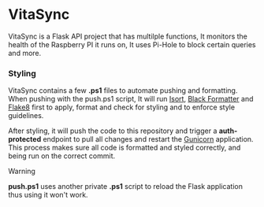 # VitaSync

VitaSync is a Flask API project that has multilple functions, It monitors the health of the Raspberry PI it runs on, It uses Pi-Hole to block certain queries and more.

### Styling
VitaSync contains a few **.ps1** files to automate pushing and formatting.
When pushing with the push.ps1 script, It will run [Isort](https://pycqa.github.io/isort/), [Black Formatter](https://github.com/psf/black) and [Flake8](https://flake8.pycqa.org/en/latest/) first to apply, format and check for styling and to enforce style guidelines.

After styling, it will push the code to this repository and trigger a **auth-protected** endpoint to pull all changes and restart the [Gunicorn](https://gunicorn.org/) application. This process makes sure all code is formatted and styled correctly, and being run on the correct commit.

> [!WARNING]
> **push.ps1** uses another private **.ps1** script to reload the Flask application thus using it won't work.
